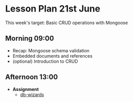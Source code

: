 # Lesson Plan 21st June

This week's target: Basic CRUD operations with Mongoose

## Morning 09:00

+ Recap: Mongoose schema validation
+ Embedded documents and references
+ (optional) Introduction to CRUD

## Afternoon 13:00

+ **Assignment**
  - [db-wizards](https://github.com/FrancoSpeziali/db-wizards)
